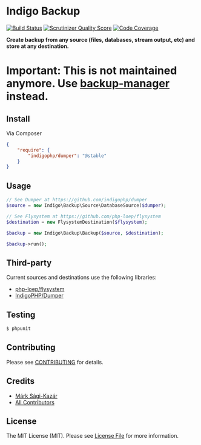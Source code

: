 # Indigo Backup

[![Build Status](https://travis-ci.org/indigophp/backup.png?branch=develop)](https://travis-ci.org/indigophp/backup)
[![Scrutinizer Quality Score](https://scrutinizer-ci.com/g/indigophp/backup/badges/quality-score.png?s=2cf8773e5649fb85fbd3d21e05f77446cd7c0efe)](https://scrutinizer-ci.com/g/indigophp/backup/)
[![Code Coverage](https://scrutinizer-ci.com/g/indigophp/backup/badges/coverage.png?s=760538c10f947ddd297fd3d36ca20fc3ad7007a7)](https://scrutinizer-ci.com/g/indigophp/backup/)

**Create backup from any source (files, databases, stream output, etc) and store at any destination.**

# Important: This is not maintained anymore. Use [backup-manager](https://github.com/heybigname/backup-manager) instead.

## Install

Via Composer

``` json
{
    "require": {
        "indigophp/dumper": "@stable"
    }
}
```

## Usage

``` php
// See Dumper at https://github.com/indigophp/dumper
$source = new Indigo\Backup\Source\DatabaseSource($dumper);

// See Flysystem at https://github.com/php-loep/flysystem
$destination = new FlysystemDestination($flysystem);

$backup = new Indigo\Backup\Backup($source, $destination);

$backup->run();
```

## Third-party

Current sources and destinations use the following libraries:

* [php-loep/flysystem](https://github.com/php-loep/flysystem)
* [IndigoPHP/Dumper](https://github.com/indigophp/dumper)

## Testing

``` bash
$ phpunit
```

## Contributing

Please see [CONTRIBUTING](https://github.com/indigophp/backup/blob/develop/CONTRIBUTING.md) for details.

## Credits

- [Márk Sági-Kazár](https://github.com/sagikazarmark)
- [All Contributors](https://github.com/indigophp/backup/contributors)


## License

The MIT License (MIT). Please see [License File](https://github.com/indigophp/backup/blob/develop/LICENSE) for more information.
